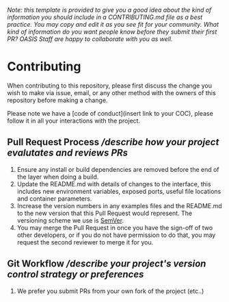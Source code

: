 *Note: this template is provided to give you a good idea about the kind of information you should include in a CONTRIBUTING.md file as a best practice. You may copy and edit it as you see fit for your community. What kind of information do you want people know before they submit their first PR? OASIS Staff are happy to collaborate with you as well.*


# Contributing

When contributing to this repository, please first discuss the change you wish to make via issue,
email, or any other method with the owners of this repository before making a change. 

Please note we have a [code of conduct](insert link to your COC), please follow it in all your interactions with the project.

## Pull Request Process */describe how your project evalutates and reviews PRs*

1. Ensure any install or build dependencies are removed before the end of the layer when doing a 
   build.
2. Update the README.md with details of changes to the interface, this includes new environment 
   variables, exposed ports, useful file locations and container parameters.
3. Increase the version numbers in any examples files and the README.md to the new version that this
   Pull Request would represent. The versioning scheme we use is [SemVer](http://semver.org/).
4. You may merge the Pull Request in once you have the sign-off of two other developers, or if you 
   do not have permission to do that, you may request the second reviewer to merge it for you.

## Git Workflow */describe your project's version control strategy or preferences*

1. We prefer you submit PRs from your own fork of the project (etc..)